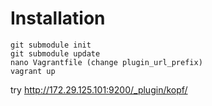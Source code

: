 Installation
==================

```
git submodule init
git submodule update
nano Vagrantfile (change plugin_url_prefix)
vagrant up
```

try http://172.29.125.101:9200/_plugin/kopf/
